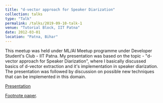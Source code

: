 ```yaml
---
title: "d-vector approach for Speaker Diarization"
collection: talks
type: "Talk"
permalink: /talks/2019-09-10-talk-1
venue: "Tutorial Block, IIT Patna"
date: 2012-03-01
location: "Patna, Bihar"
---
```


This meetup was held under ML/AI Meetup programme under Developer Student's Club - IIT Patna. My presentation was based on the topic - "d-vector approach for Speaker Diarization", where I basically discussed basics of d-vector extraction and it's implementation in speaker diarization. 
The presentation was followed by discussion on possible new techniques that can be implemented in this domain.

[Presentation](https://drive.google.com/file/d/1G8sN8UDsB2DteQB2Vy5v8vxi3a9yemgs/view?usp=sharing)

[Footnote paper](https://static.googleusercontent.com/media/research.google.com/en//pubs/archive/41939.pdf).